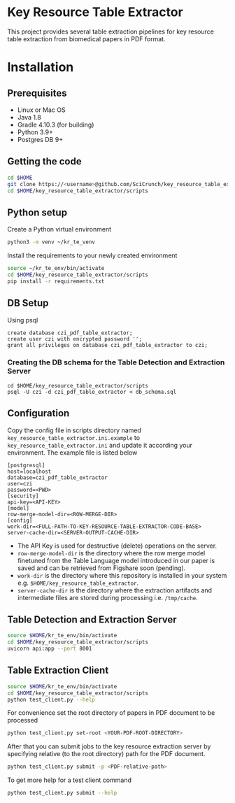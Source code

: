 Key Resource Table Extractor
============================

This project provides several table extraction pipelines for key resource table extraction from biomedical papers in PDF format.

# Installation

## Prerequisites
* Linux or Mac OS 
* Java 1.8
* Gradle 4.10.3 (for building)
* Python 3.9+
* Postgres DB 9+

## Getting the code
```bash
cd $HOME
git clone https://<username>@github.com/SciCrunch/key_resource_table_extractor.git
cd $HOME/key_resource_table_extractor/scripts
```

## Python setup

Create a Python virtual environment

```bash
python3 -m venv ~/kr_te_venv
```
Install the requirements to your newly created environment

```bash
source ~/kr_te_env/bin/activate
cd $HOME/key_resource_table_extractor/scripts
pip install -r requirements.txt
```

## DB Setup


Using psql

```
create database czi_pdf_table_extractor;
create user czi with encrypted password '';
grant all privileges on database czi_pdf_table_extractor to czi;
```

### Creating the DB schema for the Table Detection and Extraction Server

```
cd $HOME/key_resource_table_extractor/scripts
psql -U czi -d czi_pdf_table_extractor < db_schema.sql
```
## Configuration

Copy the config file in scripts directory named `key_resource_table_extractor.ini.example` to `key_resource_table_extractor.ini` and update it according your environment. The example file is listed below

```
[postgresql]
host=localhost
database=czi_pdf_table_extractor
user=czi
password=<PWD>
[security]
api-key=<API-KEY>
[model]
row-merge-model-dir=<ROW-MERGE-DIR>
[config]
work-dir=<FULL-PATH-TO-KEY-RESOURCE-TABLE-EXTRACTOR-CODE-BASE>
server-cache-dir=<SERVER-OUTPUT-CACHE-DIR>
```
* The API Key is used for destructive (delete) operations on the server.
* `row-merge-model-dir` is the directory where the row merge model finetuned from the Table Language model introduced in our paper is saved and can be retrieved from Figshare soon (pending).
* `work-dir` is the directory where this repository is installed in your system e.g. `$HOME/key_resource_table_extractor`.
* `server-cache-dir` is the directory where the extraction artifacts and intermediate files are stored during processing i.e. `/tmp/cache`.

## Table Detection and Extraction Server

```bash
source $HOME/kr_te_env/bin/activate 
cd $HOME/key_resource_table_extractor/scripts
uvicorn api:app --port 8001
```

## Table Extraction Client

```bash
source $HOME/kr_te_env/bin/activate
cd $HOME/key_resource_table_extractor/scripts
python test_client.py --help
```

For convenience set the root directory of papers in PDF document to be processed 

```bash
python test_client.py set-root <YOUR-PDF-ROOT-DIRECTORY>
```

After that you can submit jobs to the key resource extraction server by specifying relative (to the root directory) path for the PDF document.

```bash
python test_client.py submit -p <PDF-relative-path>
```

To get more help for a test client command

```bash
python test_client.py submit --help
```

